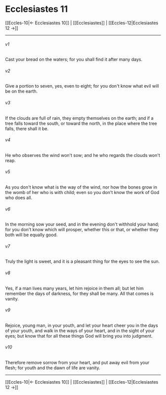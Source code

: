 # Ecclesiastes 11

[[Eccles-10|← Ecclesiastes 10]] | [[Ecclesiastes]] | [[Eccles-12|Ecclesiastes 12 →]]
***



###### v1 
Cast your bread on the waters; for you shall find it after many days. 

###### v2 
Give a portion to seven, yes, even to eight; for you don't know what evil will be on the earth. 

###### v3 
If the clouds are full of rain, they empty themselves on the earth; and if a tree falls toward the south, or toward the north, in the place where the tree falls, there shall it be. 

###### v4 
He who observes the wind won't sow; and he who regards the clouds won't reap. 

###### v5 
As you don't know what is the way of the wind, nor how the bones grow in the womb of her who is with child; even so you don't know the work of God who does all. 

###### v6 
In the morning sow your seed, and in the evening don't withhold your hand; for you don't know which will prosper, whether this or that, or whether they both will be equally good. 

###### v7 
Truly the light is sweet, and it is a pleasant thing for the eyes to see the sun. 

###### v8 
Yes, if a man lives many years, let him rejoice in them all; but let him remember the days of darkness, for they shall be many. All that comes is vanity. 

###### v9 
Rejoice, young man, in your youth, and let your heart cheer you in the days of your youth, and walk in the ways of your heart, and in the sight of your eyes; but know that for all these things God will bring you into judgment. 

###### v10 
Therefore remove sorrow from your heart, and put away evil from your flesh; for youth and the dawn of life are vanity.

***
[[Eccles-10|← Ecclesiastes 10]] | [[Ecclesiastes]] | [[Eccles-12|Ecclesiastes 12 →]]

